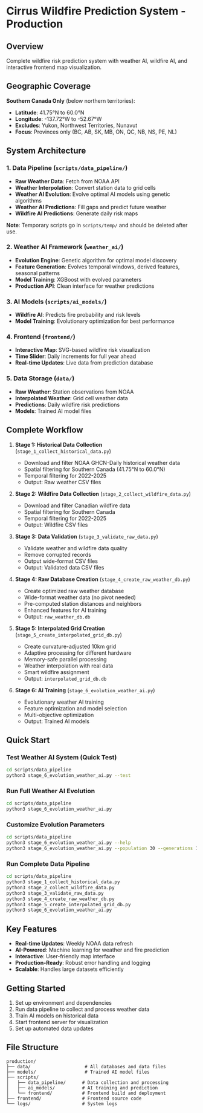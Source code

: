 # Cirrus Wildfire Prediction System - Production

## Overview
Complete wildfire risk prediction system with weather AI, wildfire AI, and interactive frontend map visualization.

## Geographic Coverage
**Southern Canada Only** (below northern territories):
- **Latitude**: 41.75°N to 60.0°N
- **Longitude**: -137.72°W to -52.67°W
- **Excludes**: Yukon, Northwest Territories, Nunavut
- **Focus**: Provinces only (BC, AB, SK, MB, ON, QC, NB, NS, PE, NL)

## System Architecture

### 1. Data Pipeline (`scripts/data_pipeline/`)
- **Raw Weather Data**: Fetch from NOAA API
- **Weather Interpolation**: Convert station data to grid cells
- **Weather AI Evolution**: Evolve optimal AI models using genetic algorithms
- **Weather AI Predictions**: Fill gaps and predict future weather
- **Wildfire AI Predictions**: Generate daily risk maps

**Note**: Temporary scripts go in `scripts/temp/` and should be deleted after use.

### 2. Weather AI Framework (`weather_ai/`)
- **Evolution Engine**: Genetic algorithm for optimal model discovery
- **Feature Generation**: Evolves temporal windows, derived features, seasonal patterns
- **Model Training**: XGBoost with evolved parameters
- **Production API**: Clean interface for weather predictions

### 3. AI Models (`scripts/ai_models/`)
- **Wildfire AI**: Predicts fire probability and risk levels
- **Model Training**: Evolutionary optimization for best performance

### 4. Frontend (`frontend/`)
- **Interactive Map**: SVG-based wildfire risk visualization
- **Time Slider**: Daily increments for full year ahead
- **Real-time Updates**: Live data from prediction database

### 5. Data Storage (`data/`)
- **Raw Weather**: Station observations from NOAA
- **Interpolated Weather**: Grid cell weather data
- **Predictions**: Daily wildfire risk predictions
- **Models**: Trained AI model files

## Complete Workflow

1. **Stage 1: Historical Data Collection** (`stage_1_collect_historical_data.py`)
   - Download and filter NOAA GHCN-Daily historical weather data
   - Spatial filtering for Southern Canada (41.75°N to 60.0°N)
   - Temporal filtering for 2022-2025
   - Output: Raw weather CSV files

2. **Stage 2: Wildfire Data Collection** (`stage_2_collect_wildfire_data.py`)
   - Download and filter Canadian wildfire data
   - Spatial filtering for Southern Canada
   - Temporal filtering for 2022-2025
   - Output: Wildfire CSV files

3. **Stage 3: Data Validation** (`stage_3_validate_raw_data.py`)
   - Validate weather and wildfire data quality
   - Remove corrupted records
   - Output wide-format CSV files
   - Output: Validated data CSV files

4. **Stage 4: Raw Database Creation** (`stage_4_create_raw_weather_db.py`)
   - Create optimized raw weather database
   - Wide-format weather data (no pivot needed)
   - Pre-computed station distances and neighbors
   - Enhanced features for AI training
   - Output: `raw_weather_db.db`

5. **Stage 5: Interpolated Grid Creation** (`stage_5_create_interpolated_grid_db.py`)
   - Create curvature-adjusted 10km grid
   - Adaptive processing for different hardware
   - Memory-safe parallel processing
   - Weather interpolation with real data
   - Smart wildfire assignment
   - Output: `interpolated_grid_db.db`

6. **Stage 6: AI Training** (`stage_6_evolution_weather_ai.py`)
   - Evolutionary weather AI training
   - Feature optimization and model selection
   - Multi-objective optimization
   - Output: Trained AI models

## Quick Start

### Test Weather AI System (Quick Test)
```bash
cd scripts/data_pipeline
python3 stage_6_evolution_weather_ai.py --test
```

### Run Full Weather AI Evolution
```bash
cd scripts/data_pipeline
python3 stage_6_evolution_weather_ai.py
```

### Customize Evolution Parameters
```bash
cd scripts/data_pipeline
python3 stage_6_evolution_weather_ai.py --help
python3 stage_6_evolution_weather_ai.py --population 30 --generations 100
```

### Run Complete Data Pipeline
```bash
cd scripts/data_pipeline
python3 stage_1_collect_historical_data.py
python3 stage_2_collect_wildfire_data.py
python3 stage_3_validate_raw_data.py
python3 stage_4_create_raw_weather_db.py
python3 stage_5_create_interpolated_grid_db.py
python3 stage_6_evolution_weather_ai.py
```

## Key Features
- **Real-time Updates**: Weekly NOAA data refresh
- **AI-Powered**: Machine learning for weather and fire prediction
- **Interactive**: User-friendly map interface
- **Production-Ready**: Robust error handling and logging
- **Scalable**: Handles large datasets efficiently

## Getting Started
1. Set up environment and dependencies
2. Run data pipeline to collect and process weather data
3. Train AI models on historical data
4. Start frontend server for visualization
5. Set up automated data updates

## File Structure
```
production/
├── data/                    # All databases and data files
├── models/                  # Trained AI model files
├── scripts/
│   ├── data_pipeline/      # Data collection and processing
│   ├── ai_models/          # AI training and prediction
│   └── frontend/           # Frontend build and deployment
├── frontend/               # Frontend source code
└── logs/                   # System logs
```
